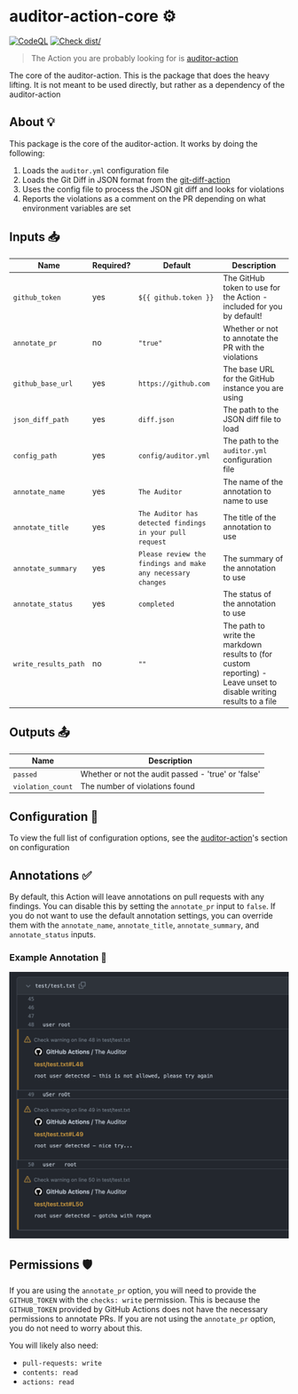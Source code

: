 # auditor-action-core ⚙️

[![CodeQL](https://github.com/GrantBirki/auditor-action-core/actions/workflows/codeql-analysis.yml/badge.svg)](https://github.com/GrantBirki/auditor-action-core/actions/workflows/codeql-analysis.yml) [![Check dist/](https://github.com/GrantBirki/auditor-action-core/actions/workflows/check-dist.yml/badge.svg)](https://github.com/GrantBirki/auditor-action-core/actions/workflows/check-dist.yml)

> The Action you are probably looking for is [auditor-action](https://github.com/GrantBirki/auditor-action)

The core of the auditor-action. This is the package that does the heavy lifting. It is not meant to be used directly, but rather as a dependency of the auditor-action

## About 💡

This package is the core of the auditor-action. It works by doing the following:

1. Loads the `auditor.yml` configuration file
2. Loads the Git Diff in JSON format from the [git-diff-action](https://github.com/GrantBirki/git-diff-action)
3. Uses the config file to process the JSON git diff and looks for violations
4. Reports the violations as a comment on the PR depending on what environment variables are set

## Inputs 📥

| Name | Required? | Default | Description |
| --- | --- | --- | --- |
| `github_token` | yes | `${{ github.token }}` | The GitHub token to use for the Action - included for you by default! |
| `annotate_pr` | no | `"true"` | Whether or not to annotate the PR with the violations |
| `github_base_url` | yes | `https://github.com` | The base URL for the GitHub instance you are using |
| `json_diff_path` | yes | `diff.json` | The path to the JSON diff file to load |
| `config_path` | yes | `config/auditor.yml` | The path to the `auditor.yml` configuration file |
| `annotate_name` | yes | `The Auditor` | The name of the annotation to name to use |
| `annotate_title` | yes | `The Auditor has detected findings in your pull request` | The title of the annotation to use |
| `annotate_summary` | yes | `Please review the findings and make any necessary changes` | The summary of the annotation to use |
| `annotate_status` | yes | `completed` | The status of the annotation to use |
| `write_results_path` | no | `""` | The path to write the markdown results to (for custom reporting) - Leave unset to disable writing results to a file |

## Outputs 📤

| Name | Description |
| --- | --- |
| `passed` | Whether or not the audit passed - 'true' or 'false' |
| `violation_count` | The number of violations found |

## Configuration 📝

To view the full list of configuration options, see the [auditor-action](https://github.com/GrantBirki/auditor-action#configuration-)'s section on configuration

## Annotations ✅

By default, this Action will leave annotations on pull requests with any findings. You can disable this by setting the `annotate_pr` input to `false`. If you do not want to use the default annotation settings, you can override them with the `annotate_name`, `annotate_title`, `annotate_summary`, and `annotate_status` inputs.

### Example Annotation 📸

![Annotation Example](docs/assets/annotations.png)

## Permissions 🛡

️If you are using the `annotate_pr` option, you will need to provide the `GITHUB_TOKEN` with the `checks: write` permission. This is because the `GITHUB_TOKEN` provided by GitHub Actions does not have the necessary permissions to annotate PRs. If you are not using the `annotate_pr` option, you do not need to worry about this.

You will likely also need:

- `pull-requests: write`
- `contents: read`
- `actions: read`
